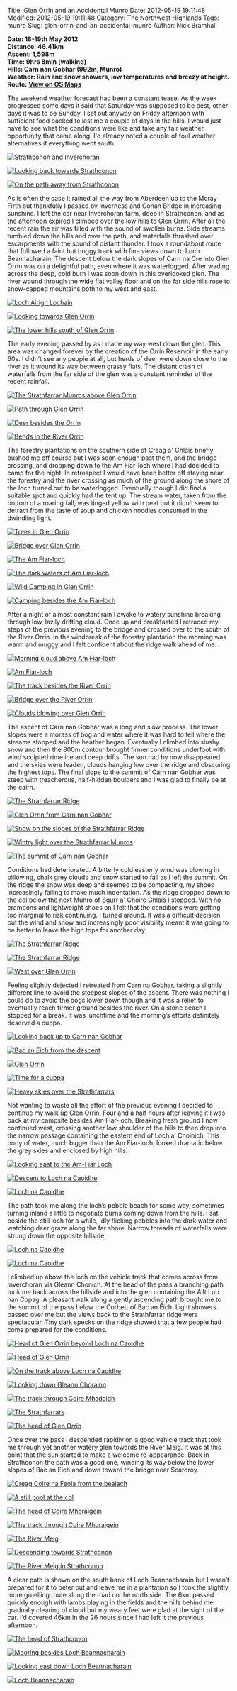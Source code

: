 Title: Glen Orrin and an Accidental Munro
Date: 2012-05-19 19:11:48
Modified: 2012-05-19 19:11:48
Category: The Northwest Highlands
Tags: munro
Slug: glen-orrin-and-an-accidental-munro
Author: Nick Bramhall

**Date: 18-19th May 2012  
Distance: 46.41km  
Ascent:  1,598m  
Time: 9hrs 8min (walking)  
Hills: Carn nan Gobhar (992m, Munro)  
Weather: Rain and snow showers, low temperatures and breezy at height.  
Route: [View on OS Maps](https://www.invertedworld.co.uk/trip/368)**



The weekend weather forecast had been a constant tease. As the week progressed some days it said that Saturday was supposed to be best, other days it was to be Sunday. I set out anyway on Friday afternoon with sufficient food packed to last me a couple of days in the hills. I would just have to see what the conditions were like and take any fair weather opportunity that came along. I'd already noted a couple of foul weather alternatives if everything went south.

<!--more-->

[![Strathconon and Inverchoran](http://farm8.staticflickr.com/7093/7257956652_04a305b7d9_c.jpg)](http://www.flickr.com/photos/53725815@N00/7257956652)



[![Looking back towards Strathconon](http://farm9.staticflickr.com/8159/7258078156_c91af97bc7_c.jpg)](http://www.flickr.com/photos/53725815@N00/7258078156)



[![On the path away from Strathconon](http://farm9.staticflickr.com/8141/7258111644_53c5f277e6_c.jpg)](http://www.flickr.com/photos/53725815@N00/7258111644) 



As is often the case it rained all the way from Aberdeen up to the Moray Firth but thankfully I passed by Inverness and Conan Bridge in increasing sunshine. I left the car near Inverchoran farm, deep in Strathconon, and as the afternoon expired I climbed over the low hills to Glen Orrin. After all the recent rain the air was filled with the sound of swollen burns. Side streams tumbled down the hills and over the path, and waterfalls thrashed over escarpments with the sound of distant thunder. I took a roundabout route that followed a faint but boggy track with fine views down to Loch Beannacharain. The descent below the dark slopes of Carn na Cre into Glen Orrin was on a delightful path, even where it was waterlogged. After wading across the deep, cold burn I was soon down in this overlooked glen. The river wound through the wide flat valley floor and on the far side hills rose to snow-capped mountains both to my west and east.



[![Loch Airigh Lochain](http://farm8.staticflickr.com/7075/7258144372_20dae3b96f_c.jpg)](http://www.flickr.com/photos/53725815@N00/7258144372)



[![Looking towards Glen Orrin](http://farm8.staticflickr.com/7091/7258178680_ba7d91918e_c.jpg)](http://www.flickr.com/photos/53725815@N00/7258178680)



[![The lower hills south of Glen Orrin](http://farm9.staticflickr.com/8163/7258275334_60fe81ebe9_c.jpg)](http://www.flickr.com/photos/53725815@N00/7258275334)



The early evening passed by as I made my way west down the glen. This area was changed forever by the creation of the Orrin Reservoir in the early 60s. I didn’t see any people at all, but herds of deer were down close to the river as it wound its way between grassy flats. The distant crash of waterfalls from the far side of the glen was a constant reminder of the recent rainfall.



[![The Strathfarrar Munros above Glen Orrin](http://farm8.staticflickr.com/7094/7258288584_cd805a32fe_c.jpg)](http://www.flickr.com/photos/53725815@N00/7258288584)



[![Path through Glen Orrin](http://farm8.staticflickr.com/7220/7258332312_a4970bf360_c.jpg)](http://www.flickr.com/photos/53725815@N00/7258332312)



[![Deer besides the Orrin](http://farm8.staticflickr.com/7218/7258356478_544444bf7d_c.jpg)](http://www.flickr.com/photos/53725815@N00/7258356478)



[![Bends in the River Orrin](http://farm9.staticflickr.com/8023/7258384360_c1c073bc0c_c.jpg)](http://www.flickr.com/photos/53725815@N00/7258384360)



The forestry plantations on the southern side of Creag a' Ghlais briefly pushed me off course but I was soon enough past them, and the bridge crossing, and dropping down to the Am Fiar-loch where I had decided to camp for the night. In retrospect I would have been better off staying near the forestry and the river crossing as much of the ground along the shore of the loch turned out to be waterlogged. Eventually though I did find a suitable spot and quickly had the tent up. The stream water, taken from the bottom of a roaring fall, was tinged yellow with peat but it didn’t seem to detract from the taste of soup and chicken noodles consumed in the dwindling light.



[![Trees in Glen Orrin](http://farm8.staticflickr.com/7231/7258421236_cab05684e1_c.jpg)](http://www.flickr.com/photos/53725815@N00/7258421236)



[![Bridge over Glen Orrin](http://farm8.staticflickr.com/7211/7258453466_0c79a117a5_c.jpg)](http://www.flickr.com/photos/53725815@N00/7258453466)



[![The Am Fiar-loch](http://farm8.staticflickr.com/7245/7258464730_6d8fac8f96_c.jpg)](http://www.flickr.com/photos/53725815@N00/7258464730)



[![The dark waters of Am Fiar-loch](http://farm8.staticflickr.com/7081/7258488434_855b8d0bfd_c.jpg)](http://www.flickr.com/photos/53725815@N00/7258488434)



[![Wild Camping in Glen Orrin](http://farm9.staticflickr.com/8153/7229251556_a38cacf57e_c.jpg)](http://www.flickr.com/photos/53725815@N00/7229251556)



[![Camping besides the Am Fiar-loch](http://farm9.staticflickr.com/8025/7258567746_41ff0e2586_c.jpg)](http://www.flickr.com/photos/53725815@N00/7258567746)



After a night of almost constant rain I awoke to watery sunshine breaking through low, lazily drifting cloud. Once up and breakfasted I retraced my steps of the previous evening to the bridge and crossed over to the south of the River Orrin. In the windbreak of the forestry plantation the morning was warm and muggy and I felt confident about the ridge walk ahead of me. 



[![Morning cloud above Am Fiar-loch](http://farm8.staticflickr.com/7101/7264205960_086350b7f1_c.jpg)](http://www.flickr.com/photos/53725815@N00/7264205960)



[![Am Fiar-loch](http://farm8.staticflickr.com/7089/7264302902_4343b5aa23_c.jpg)](http://www.flickr.com/photos/53725815@N00/7264302902)



[![The track besides the River Orrin](http://farm8.staticflickr.com/7225/7264350410_ede527ee93_c.jpg)](http://www.flickr.com/photos/53725815@N00/7264350410)



[![Bridge over the River Orrin](http://farm9.staticflickr.com/8154/7264432366_30b1c2b8a5_c.jpg)](http://www.flickr.com/photos/53725815@N00/7264432366)



[![Clouds blowing over Glen Orrin](http://farm8.staticflickr.com/7218/7264472888_e0175836f9_c.jpg)](http://www.flickr.com/photos/53725815@N00/7264472888)



The ascent of Carn nan Gobhar was a long and slow process. The lower slopes were a morass of bog and water where it was hard to tell where the streams stopped and the heather began. Eventually I climbed into slushy snow and then the 800m contour brought firmer conditions underfoot with wind sculpted rime ice and deep drifts. The sun had by now disappeared and the skies were leaden, clouds hanging low over the ridge and obscuring the highest tops. The final slope to the summit of Carn nan Gobhar was steep with treacherous, half-hidden boulders and I was glad to finally be at the cairn.



[![The Strathfarrar Ridge](http://farm9.staticflickr.com/8163/7264596220_fde39eb1c7_c.jpg)](http://www.flickr.com/photos/53725815@N00/7264596220)



[![Glen Orrin from Carn nan Gobhar](http://farm8.staticflickr.com/7211/7264639998_786cb6ffcc_c.jpg)](http://www.flickr.com/photos/53725815@N00/7264639998)



[![Snow on the slopes of the Strathfarrar Ridge](http://farm9.staticflickr.com/8145/7264659870_869c1f136c_c.jpg)](http://www.flickr.com/photos/53725815@N00/7264659870)



[![Wintry light over the Strathfarrar Munros](http://farm9.staticflickr.com/8027/7264688220_77879ec338_c.jpg)](http://www.flickr.com/photos/53725815@N00/7264688220)



[![The summit of Carn nan Gobhar](http://farm8.staticflickr.com/7073/7264698054_4b3d1ede94_c.jpg)](http://www.flickr.com/photos/53725815@N00/7264698054)



Conditions had deteriorated. A bitterly cold easterly wind was blowing in billowing, chalk grey clouds and snow started to fall as I left the summit. On the ridge the snow was deep and seemed to be compacting, my shoes increasingly failing to make much indentation. As the ridge dropped down to the col below the next Munro of Sgurr a' Choire Ghlais I stopped. With no crampons and lightweight shoes on I felt that the conditions were getting too marginal to risk continuing. I turned around. It was a difficult decision but the wind and snow and increasingly poor visibility meant it was going to be better to leave the high tops for another day.



[![The Strathfarrar Ridge](http://farm6.staticflickr.com/5035/7232503246_da2193abaf_c.jpg)](http://www.flickr.com/photos/53725815@N00/7232503246)



[![The Strathfarrar Ridge](http://farm8.staticflickr.com/7081/7264706368_a43dfc7675_c.jpg)](http://www.flickr.com/photos/53725815@N00/7264706368)



[![West over Glen Orrin](http://farm8.staticflickr.com/7241/7264715560_fea2fcf9eb_c.jpg)](http://www.flickr.com/photos/53725815@N00/7264715560)



Feeling slightly dejected I retreated from Carn na Gobhar, taking a slightly different line to avoid the steepest slopes of the ascent. There was nothing I could do to avoid the bogs lower down though and it was a relief to eventually reach firmer ground besides the river. On a stone beach I stopped for a break. It was lunchtime and the morning’s efforts definitely deserved a cuppa.



[![Looking back up to Carn nan Gobhar](http://farm8.staticflickr.com/7227/7264753758_24d8945c43_c.jpg)](http://www.flickr.com/photos/53725815@N00/7264753758)



[![Bac an Eich from the descent](http://farm8.staticflickr.com/7211/7264765366_7e18734b51_c.jpg)](http://www.flickr.com/photos/53725815@N00/7264765366)



[![Glen Orrin](http://farm8.staticflickr.com/7239/7264776916_11629ed1fe_c.jpg)](http://www.flickr.com/photos/53725815@N00/7264776916)



[![Time for a cuppa](http://farm9.staticflickr.com/8014/7264790692_54960b491d_c.jpg)](http://www.flickr.com/photos/53725815@N00/7264790692)



[![Heavy skies over the Strathfarrars](http://farm9.staticflickr.com/8018/7264834154_996a555a20_c.jpg)](http://www.flickr.com/photos/53725815@N00/7264834154)



Not wanting to waste all the effort of the previous evening I decided to continue my walk up Glen Orrin.  Four and a half hours after leaving it I was back at my campsite besides Am Fiar-loch. Breaking fresh ground I now continued west, crossing another low shoulder of the hills to then drop into the narrow passage containing the eastern end of Loch a’ Choinich. This body of water, much bigger than the Am Fiar-loch, looked dramatic below the grey skies and enclosed by high hills. 



[![Looking east to the Am-Fiar Loch](http://farm8.staticflickr.com/7090/7264845576_976dfd1139_c.jpg)](http://www.flickr.com/photos/53725815@N00/7264845576)



[![Descent to Loch na Caoidhe](http://farm8.staticflickr.com/7105/7264868582_4417fec70b_c.jpg)](http://www.flickr.com/photos/53725815@N00/7264868582)



[![Loch na Caoidhe](http://farm8.staticflickr.com/7098/7264911748_64afbbb694_c.jpg)](http://www.flickr.com/photos/53725815@N00/7264911748)



The path took me along the loch’s pebble beach for some way, sometimes turning inland a little to negotiate burns coming down from the hills. I sat beside the still loch for a while, idly flicking pebbles into the dark water and watching deer graze along the far shore. Narrow threads of waterfalls were strung down the opposite hillside.



[![Loch na Caoidhe](http://farm9.staticflickr.com/8026/7264920236_7a229a44ac_c.jpg)](http://www.flickr.com/photos/53725815@N00/7264920236)



[![Loch na Caoidhe](http://farm8.staticflickr.com/7092/7264929584_708c80ed0f_c.jpg)](http://www.flickr.com/photos/53725815@N00/7264929584)



I climbed up above the loch on the vehicle track that comes across from Inverchoran via Gleann Chonich. At the head of the pass a branching path took me back across the hillside and into the glen containing the Allt Lub nan Copag. A pleasant walk along a gently ascending path brought me to the summit of the pass below the Corbett of Bac an Eich. Light showers passed over me but the views back to the Strathfarrar ridge were spectacular. Tiny dark specks on the ridge showed that a few people had come prepared for the conditions.



[![Head of Glen Orrin beyond Loch na Caoidhe](http://farm9.staticflickr.com/8027/7264941062_bf13c3b95e_c.jpg)](http://www.flickr.com/photos/53725815@N00/7264941062)



[![Head of Glen Orrin](http://farm9.staticflickr.com/8148/7232034730_c1bd7354d3_c.jpg)](http://www.flickr.com/photos/53725815@N00/7232034730)



[![On the track above Loch na Caoidhe](http://farm8.staticflickr.com/7077/7265006524_8af60774e1_c.jpg)](http://www.flickr.com/photos/53725815@N00/7265006524)



[![Looking down Gleann Chorainn](http://farm8.staticflickr.com/7105/7264966118_6d64c35416_c.jpg)](http://www.flickr.com/photos/53725815@N00/7264966118)



[![The track through Coire Mhadaidh](http://farm8.staticflickr.com/7224/7265031036_43925890d2_c.jpg)](http://www.flickr.com/photos/53725815@N00/7265031036)



[![The Strathfarrars](http://farm8.staticflickr.com/7220/7232438550_3aa0a4769d_c.jpg)](http://www.flickr.com/photos/53725815@N00/7232438550)



[![The head of Glen Orrin](http://farm8.staticflickr.com/7227/7265017984_0779369df4_c.jpg)](http://www.flickr.com/photos/53725815@N00/7265017984)



Once over the pass I descended rapidly on a good vehicle track that took me through yet another watery glen towards the River Meig. It was at this point that the sun started to make a welcome re-appearance. Back in Strathconon the path was a good one, winding its way below the lower slopes of Bac an Eich and down toward the bridge near Scardroy. 



[![Creag Coire na Feola from the bealach](http://farm8.staticflickr.com/7096/7265055742_531ed5f15b_c.jpg)](http://www.flickr.com/photos/53725815@N00/7265055742)



[![A still pool at the col](http://farm8.staticflickr.com/7219/7265084520_12585bd2cc_c.jpg)](http://www.flickr.com/photos/53725815@N00/7265084520)



[![The head of Coire Mhoraigein](http://farm8.staticflickr.com/7096/7265096564_c32db5ce46_c.jpg)](http://www.flickr.com/photos/53725815@N00/7265096564)



[![The track through Coire Mhoraigein](http://farm9.staticflickr.com/8013/7265125574_00335b6d38_c.jpg)](http://www.flickr.com/photos/53725815@N00/7265125574)



[![The River Meig](http://farm9.staticflickr.com/8007/7265148624_1fb2f84efa_c.jpg)](http://www.flickr.com/photos/53725815@N00/7265148624)



[![Descending towards Strathconon](http://farm9.staticflickr.com/8003/7265162700_b8aae37caf_c.jpg)](http://www.flickr.com/photos/53725815@N00/7265162700)



[![The River Meig in Strathconon](http://farm8.staticflickr.com/7072/7265192390_325c708f2b_c.jpg)](http://www.flickr.com/photos/53725815@N00/7265192390)



A clear path is shown on the south bank of Loch Beannacharain but I wasn’t prepared for it to peter out and leave me in a plantation so I took the slightly more gruelling route along the road on the north side. The 6km passed quickly enough with lambs playing in the fields and the hills behind me gradually clearing of cloud but my weary feet were glad at the sight of the car. I’d covered 46km in the 26 hours since I had left it the previous afternoon.



[![The head of Strathconon](http://farm9.staticflickr.com/8018/7265203582_17d5ccfb69_c.jpg)](http://www.flickr.com/photos/53725815@N00/7265203582)



[![Mooring besides Loch Beannacharain](http://farm9.staticflickr.com/8158/7265213256_266b0a0929_c.jpg)](http://www.flickr.com/photos/53725815@N00/7265213256)



[![Looking east down Loch Beannacharain](http://farm8.staticflickr.com/7092/7265226128_6db9af9411_c.jpg)](http://www.flickr.com/photos/53725815@N00/7265226128)



[![Loch Beannacharain](http://farm9.staticflickr.com/8006/7265237688_a7d67ee006_c.jpg)](http://www.flickr.com/photos/53725815@N00/7265237688)
